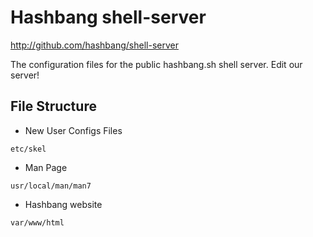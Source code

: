 # Hashbang shell-server

<http://github.com/hashbang/shell-server>

The configuration files for the public hashbang.sh shell server.  Edit our server!

## File Structure
* New User Configs Files
```
etc/skel
```
* Man Page
```
usr/local/man/man7
```
* Hashbang website
```
var/www/html
```
